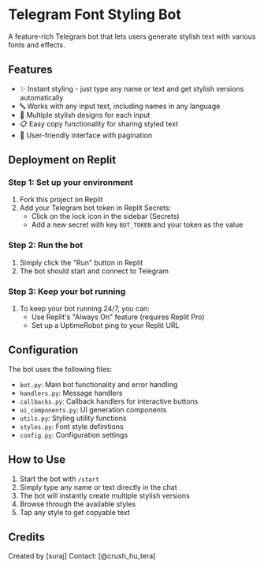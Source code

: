 # Telegram Font Styling Bot

A feature-rich Telegram bot that lets users generate stylish text with various fonts and effects.

## Features

- ✨ Instant styling - just type any name or text and get stylish versions automatically
- 🔤 Works with any input text, including names in any language
- 🎨 Multiple stylish designs for each input
- 📋 Easy copy functionality for sharing styled text
- 📱 User-friendly interface with pagination

## Deployment on Replit

### Step 1: Set up your environment

1. Fork this project on Replit
2. Add your Telegram bot token in Replit Secrets:
   - Click on the lock icon in the sidebar (Secrets)
   - Add a new secret with key `BOT_TOKEN` and your token as the value

### Step 2: Run the bot

1. Simply click the "Run" button in Replit
2. The bot should start and connect to Telegram

### Step 3: Keep your bot running

1. To keep your bot running 24/7, you can:
   - Use Replit's "Always On" feature (requires Replit Pro)
   - Set up a UptimeRobot ping to your Replit URL

## Configuration

The bot uses the following files:
- `bot.py`: Main bot functionality and error handling
- `handlers.py`: Message handlers
- `callbacks.py`: Callback handlers for interactive buttons
- `ui_components.py`: UI generation components
- `utils.py`: Styling utility functions
- `styles.py`: Font style definitions
- `config.py`: Configuration settings

## How to Use

1. Start the bot with `/start`
2. Simply type any name or text directly in the chat
3. The bot will instantly create multiple stylish versions
4. Browse through the available styles
5. Tap any style to get copyable text

## Credits

Created by [suraj]
Contact: [@crush_hu_tera] 
